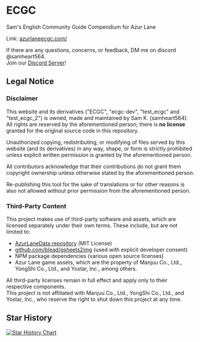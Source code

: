 # ECGC

Sam's English Community Guide Compendium for Azur Lane

Link: [azurlaneecgc.com/](https://azurlaneecgc.com/)

If there are any questions, concerns, or feedback, DM me on discord @samheart564.  
Join our [Discord Server](https://discord.gg/wKJKxq5WQt)!

## Legal Notice

### Disclaimer

This website and its derivatives ("ECGC", "ecgc-dev", "test_ecgc" and "test_ecgc_2") is owned, made and maintained by Sam K. (samheart564). All rights are reserved by the aforementioned person; there is **no license** granted for the original source code in this repository.

Unauthorized copying, redistributing, or modifying of files served by this website (and its derivatives) in any way, shape, or form is strictly prohibited unless explicit written permission is granted by the aforementioned person.

All contributors acknowledge that their contributions do not grant them copyright ownership unless otherwise stated by the aforementioned person.

Re-publishing this tool for the sake of translations or for other reasons is also not allowed without prior permission from the aforementioned person.

### Third-Party Content

This project makes use of third-party software and assets, which are licensed separately under their own terms. These include, but are not limited to:

- [AzurLaneData repository](https://github.com/MrLar/AzurLaneData) (MIT License)
- [github.com/blead/gsheets2img](https://github.com/blead/gsheets2img) (used with explicit developer consent)
- NPM package dependencies (various open source licenses)
- Azur Lane game assets, which are the property of Manjuu Co., Ltd., YongShi Co., Ltd., and Yostar, Inc., among others.

All third-party licenses remain in full effect and apply only to their respective components.  
This project is not affiliated with Manjuu Co., Ltd., YongShi Co., Ltd., and Yostar, Inc., who reserve the right to shut down this project at any time.

## Star History

<a href="https://www.star-history.com/#samheart564/ecgc-dev&Date">
 <picture>
   <source media="(prefers-color-scheme: dark)" srcset="https://api.star-history.com/svg?repos=samheart564/ecgc-dev&type=Date&theme=dark" />
   <source media="(prefers-color-scheme: light)" srcset="https://api.star-history.com/svg?repos=samheart564/ecgc-dev&type=Date" />
   <img alt="Star History Chart" src="https://api.star-history.com/svg?repos=samheart564/ecgc-dev&type=Date" />
 </picture>
</a>
